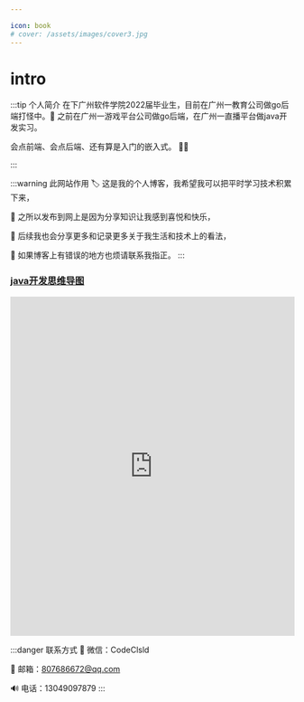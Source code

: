 ```yaml
---

icon: book
# cover: /assets/images/cover3.jpg
---
```

# intro
:::tip 个人简介 
 在下广州软件学院2022届毕业生，目前在广州一教育公司做go后端打怪中。:bug:
 之前在广州一游戏平台公司做go后端，在广州一直播平台做java开发实习。

 会点前端、会点后端、还有算是入门的嵌入式。  🧑‍💻

:::

:::warning 此网站作用
🏷️ 这是我的个人博客，我希望我可以把平时学习技术积累下来，

🚩 之所以发布到网上是因为分享知识让我感到喜悦和快乐，

🌱 后续我也会分享更多和记录更多关于我生活和技术上的看法，

🤡 如果博客上有错误的地方也烦请联系我指正。
:::

### [java开发思维导图](https://www.processon.com/view/link/61c2e717e0b34d606977e654)
<iframe id="embed_dom" name="embed_dom" frameborder="0" style="display:block;width:100%; height:600px;" src="https://www.processon.com/embed/61c2e3b25653bb2eb0287326"></iframe>

:::danger 联系方式
💬 微信：CodeClsld

📄 邮箱：807686672@qq.com

🔊 电话：13049097879
:::

